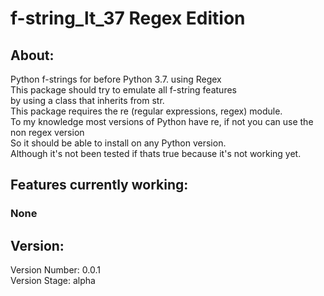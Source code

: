 # f-string_lt_37 Regex Edition
## About: 
Python f-strings for before Python 3.7. using Regex
<br>
This package should try to emulate all f-string features <br>by using a class that inherits from str.
<br>
This package requires the re (regular expressions, regex) module.
<br>
To my knowledge most versions of Python have re, if not you can use the non regex version
<br>
So it should be able to install on any Python version.
<br>
Although it's not been tested if thats true because it's not working yet.
<br>
## Features currently working:
### None
## Version: 
Version Number: 0.0.1
<br>
Version Stage: alpha

